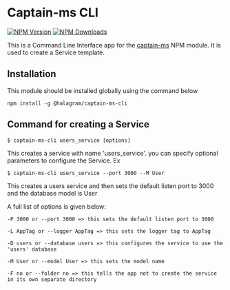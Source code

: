 # Captain-ms CLI
[![NPM Version](https://img.shields.io/npm/v/@halagram/captain-ms-cli.svg?style=flat)](https://www.npmjs.org/package/commander)
[![NPM Downloads](https://img.shields.io/npm/dm/@halagram/captain-ms-cli.svg?style=flat)](https://www.npmjs.org/package/commander)

This is a Command Line Interface app for the [captain-ms](https://www.npmjs.com/package/@halagram/captain-ms) NPM module. It is used to create a Service template.

## Installation
This module should be installed globally using the command below
```
npm install -g @halagram/captain-ms-cli
```

## Command for creating a Service
```
$ captain-ms-cli users_service [options]
```
This creates a service with name 'users_service'. you can specify optional parameters to configure the Service. Ex
```
$ captain-ms-cli users_service --port 3000 --M User
```
This creates a users service and then sets the default listen port to 3000 and the database model is User

A full list of options is given below:
```
-P 3000 or --port 3000 => this sets the default listen port to 3000

-L AppTag or --logger AppTag => this sets the logger tag to AppTag

-D users or --database users => this configures the service to use the 'users' database

-M User or --model User => this sets the model name

-F no or --folder no => this tells the app not to create the service in its own separate directory
```